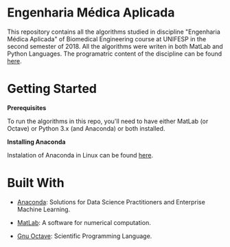 # Engenharia Médica Aplicada

This repository contains all the algorithms studied in discipline "Engenharia Médica Aplicada" of Biomedical Engineering course at UNIFESP in the second semester of 2018. All the algorithms were writen in both MatLab and Python Languages. The programatric content of the discipline can be found [here](https://unifesp.br/campus/sjc/images/SJC/03-GRADUCAO/UC/Engenharia_Medica_Aplicada.pdf).

# Getting Started

**Prerequisites**

To run the algorithms in this repo, you'll need to have either MatLab (or Octave) or Python 3.x (and Anaconda) or both installed.

**Installing Anaconda**

Instalation of Anaconda in Linux can be found [here](https://www.digitalocean.com/community/tutorials/how-to-install-anaconda-on-ubuntu-18-04-quickstart-pt).

# Built With
- [Anaconda](www.anaconda.com): Solutions for Data Science Practitioners and Enterprise Machine Learning.

- [MatLab](https://www.mathworks.com): A software for numerical computation.

- [Gnu Octave](https://www.gnu.org/software/octave/): Scientific Programming Language.
